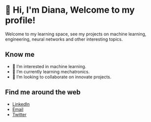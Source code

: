 <!DOCTYPE html>
<html lang="es">
<head>
    <meta charset="UTF-8">
    <meta name="viewport" content="width=device-width, initial-scale=1.0">
</head>
<body>

<h1>👋 Hi, I'm Diana, Welcome to my profile!</h1>

<p> Welcome to my learning space, see my projects on machine learning, engineering, neural networks and other interesting topics. </p>

<h2>Know me</h2>

<ul>
    <li> 👀 I’m interested in machine learning. </li>
    <li> 🌱 I’m currently learning mechatronics. </li>
    <li> 💞️ I’m looking to collaborate on innovate projects. </li>
</ul>

<h2>Find me around the web</h2>
<ul>
    <li><a href="[www.linkedin.com/in/dianamgn]">LinkedIn</a></li>
    <li><a href="mailto:maganadiana002@gmail.com">Email</a></li>
    <li><a href="https://twitter.com/tucuenta">Twitter</a></li>
</ul>

</body>
</html>
